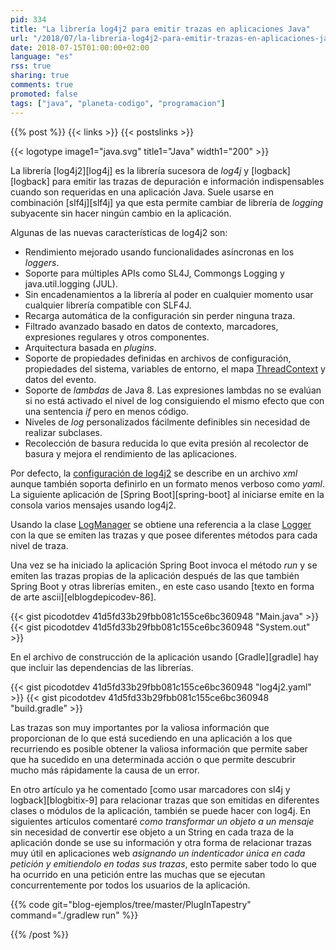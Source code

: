 ```yaml
---
pid: 334
title: "La librería log4j2 para emitir trazas en aplicaciones Java"
url: "/2018/07/la-libreria-log4j2-para-emitir-trazas-en-aplicaciones-java/"
date: 2018-07-15T01:00:00+02:00
language: "es"
rss: true
sharing: true
comments: true
promoted: false
tags: ["java", "planeta-codigo", "programacion"]
---
```


{{% post %}}
{{< links >}}
{{< postslinks >}}

{{< logotype image1="java.svg" title1="Java" width1="200" >}}

La librería [log4j2][log4j] es la librería sucesora de _log4j_ y [logback][logback] para emitir las trazas de depuración e información indispensables cuando son requeridas en una aplicación Java. Suele usarse en combinación [slf4j][slf4j] ya que esta permite cambiar de librería de _logging_ subyacente sin hacer ningún cambio en la aplicación.

Algunas de las nuevas características de log4j2 son:

* Rendimiento mejorado usando funcionalidades asíncronas en los _loggers_.
* Soporte para múltiples APIs como SL4J, Commongs Logging y java.util.logging (JUL).
* Sin encadenamientos a la librería al poder en cualquier momento usar cualquier librería compatible con SLF4J.
* Recarga automática de la configuración sin perder ninguna traza.
* Filtrado avanzado basado en datos de contexto, marcadores, expresiones regulares y otros componentes.
* Arquitectura basada en _plugins_.
* Soporte de propiedades definidas en archivos de configuración, propiedades del sistema, variables de entorno, el mapa [ThreadContext](https://logging.apache.org/log4j/2.0/log4j-api/apidocs/org/apache/logging/log4j/ThreadContext.html) y datos del evento.
* Soporte de _lambdas_ de Java 8. Las expresiones lambdas no se evalúan si no está activado el nivel de log consiguiendo el mismo efecto que con una sentencia _if_ pero en menos código.
* Niveles de _log_ personalizados fácilmente definibles sin necesidad de realizar subclases.
* Recolección de basura reducida lo que evita presión al recolector de basura y mejora el rendimiento de las aplicaciones.

Por defecto, la [configuración de log4j2](https://logging.apache.org/log4j/2.x/manual/configuration.html) se describe en un archivo _xml_ aunque también soporta definirlo en un formato menos verboso como _yaml_. La siguiente aplicación de [Spring Boot][spring-boot] al iniciarse emite en la consola varios mensajes usando log4j2.

Usando la clase [LogManager](https://logging.apache.org/log4j/2.x/log4j-api/apidocs/org/apache/logging/log4j/LogManager.html) se obtiene una referencia a la clase [Logger](https://logging.apache.org/log4j/2.x/log4j-api/apidocs/org/apache/logging/log4j/Logger.html) con la que se emiten las trazas y que posee diferentes métodos para cada nivel de traza.

Una vez se ha iniciado la aplicación Spring Boot invoca el método _run_ y se emiten las trazas propias de la aplicación después de las que también Spring Boot y otras librerías emiten., en este caso usando [texto en forma de arte ascii][elblogdepicodev-86].

{{< gist picodotdev 41d5fd33b29fbb081c155ce6bc360948 "Main.java" >}}
{{< gist picodotdev 41d5fd33b29fbb081c155ce6bc360948 "System.out" >}}

En el archivo de construcción de la aplicación usando [Gradle][gradle] hay que incluir las dependencias de las librerías.

{{< gist picodotdev 41d5fd33b29fbb081c155ce6bc360948 "log4j2.yaml" >}}
{{< gist picodotdev 41d5fd33b29fbb081c155ce6bc360948 "build.gradle" >}}

Las trazas son muy importantes por la valiosa información que proporcionan de lo que está sucediendo en una aplicación a los que recurriendo es posible obtener la valiosa información que permite saber que ha sucedido en una determinada acción o que permite descubrir mucho más rápidamente la causa de un error.

En otro artículo ya he comentado [como usar marcadores con sl4j y logback][blogbitix-9] para relacionar trazas que son emitidas en diferentes clases o módulos de la aplicación, también se puede hacer con log4j. En siguientes artículos comentaré _como transformar un objeto a un mensaje_ sin necesidad de convertir ese objeto a un String en cada traza de la aplicación donde se use su información y otra forma de relacionar trazas muy útil en aplicaciones web _asignando un indenticador única en cada petición y emitiendolo en todas sus trazas_, esto permite saber todo lo que ha ocurrido en una petición entre las muchas que se ejecutan concurrentemente por todos los usuarios de la aplicación.

{{% code git="blog-ejemplos/tree/master/PlugInTapestry" command="./gradlew run" %}}

{{% /post %}}
